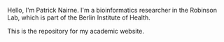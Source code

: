 Hello, I'm Patrick Nairne. I'm a bioinformatics researcher in the Robinson Lab, which is part of the Berlin Institute of Health.

This is the repository for my academic website. 